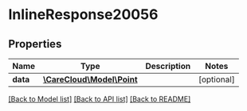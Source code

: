 # InlineResponse20056

## Properties
Name | Type | Description | Notes
------------ | ------------- | ------------- | -------------
**data** | [**\CareCloud\Model\Point**](Point.md) |  | [optional] 

[[Back to Model list]](../../README.md#documentation-for-models) [[Back to API list]](../../README.md#documentation-for-api-endpoints) [[Back to README]](../../README.md)

